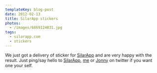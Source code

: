 ```yaml
---
templateKey: blog-post
date: 2012-02-13
title: SilarApp stickers
photos:
  - /images/6869124831.jpg
tags:
  - silarapp.com
  - stickers
---
```


We just got a delivery of sticker for [SilarApp](http://silarapp.com) and are very happy with the result. Just ping/say hello to [SilarApp](http://twitter.com/silarapp), [me](http://twitter.com/himynameisjonas) or [Jonny](http://twitter.com/javve) on twitter if you want one your self.
